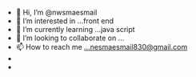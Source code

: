 - 👋 Hi, I’m @nwsmaesmail
- 👀 I’m interested in ...front end
- 🌱 I’m currently learning ...java script
- 💞️ I’m looking to collaborate on ...
- 📫 How to reach me ...nesmaesmail830@gmail.com
- 
- 

<!---
nwsmaesmail/nwsmaesmail is a ✨ special ✨ repository because its `README.md` (this file) appears on your GitHub profile.
You can click the Preview link to take a look at your changes.
--->

